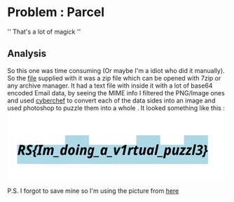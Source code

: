 # Problem : Parcel

'' That's a lot of magick ''

## Analysis

So this one was time consuming (Or maybe I'm a idiot who did it manually). So the [file](https://drive.google.com/file/d/1kUHoGNVqKaB3OHJdkbQ7X__HaV7pK30T/view?usp=sharing "file") supplied with it was a zip file which can be opened with 7zip or any archive manager. It had a text file with inside it with a lot of base64 encoded Email data, by seeing the MIME info I filtered the PNG/Image ones and used [cyberchef](https://0x1.gitlab.io/code/CyberChef/ "cyberchef") to convert each of the data sides into an image and used photoshop to puzzle them into a whole .
It looked something like this :
![Parcel)](https://raw.githubusercontent.com/lasq88/CTF/main/ritsec2021/forensics/parcel/puzzle2.PNG)

P.S. I forgot to save mine so I'm using the picture from [here](https://raw.githubusercontent.com/lasq88/CTF/main/ritsec2021 "here")